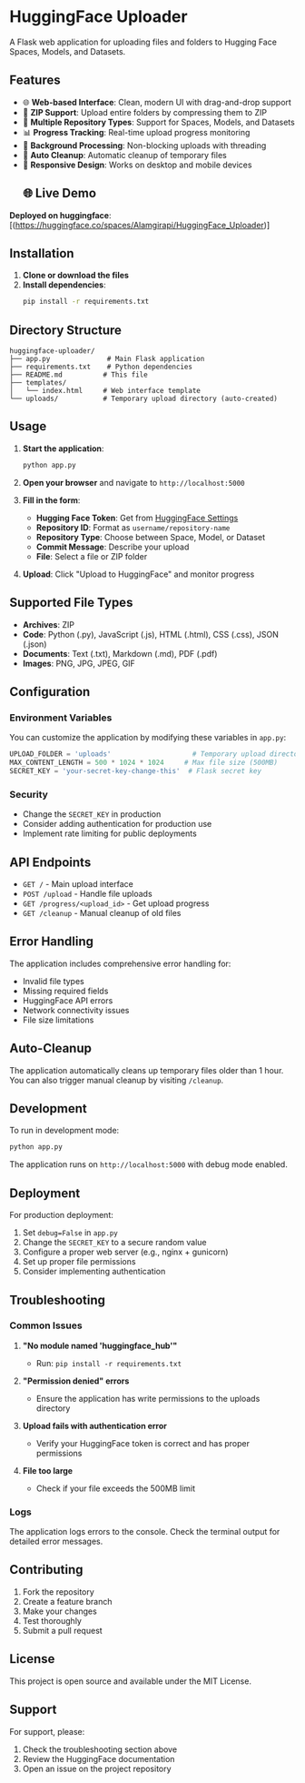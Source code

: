 # HuggingFace Uploader

A Flask web application for uploading files and folders to Hugging Face Spaces, Models, and Datasets.

## Features

- 🌐 **Web-based Interface**: Clean, modern UI with drag-and-drop support
- 📁 **ZIP Support**: Upload entire folders by compressing them to ZIP
- 🚀 **Multiple Repository Types**: Support for Spaces, Models, and Datasets
- 📊 **Progress Tracking**: Real-time upload progress monitoring
- 🔄 **Background Processing**: Non-blocking uploads with threading
- 🧹 **Auto Cleanup**: Automatic cleanup of temporary files
- 📱 **Responsive Design**: Works on desktop and mobile devices
  ## 🌐 Live Demo  
**Deployed on huggingface**: [(https://huggingface.co/spaces/Alamgirapi/HuggingFace_Uploader)]

## Installation

1. **Clone or download the files**
2. **Install dependencies**:
   ```bash
   pip install -r requirements.txt
   ```

## Directory Structure

```
huggingface-uploader/
├── app.py              # Main Flask application
├── requirements.txt    # Python dependencies
├── README.md          # This file
├── templates/
│   └── index.html     # Web interface template
└── uploads/           # Temporary upload directory (auto-created)
```

## Usage

1. **Start the application**:
   ```bash
   python app.py
   ```

2. **Open your browser** and navigate to `http://localhost:5000`

3. **Fill in the form**:
   - **Hugging Face Token**: Get from [HuggingFace Settings](https://huggingface.co/settings/tokens)
   - **Repository ID**: Format as `username/repository-name`
   - **Repository Type**: Choose between Space, Model, or Dataset
   - **Commit Message**: Describe your upload
   - **File**: Select a file or ZIP folder

4. **Upload**: Click "Upload to HuggingFace" and monitor progress

## Supported File Types

- **Archives**: ZIP
- **Code**: Python (.py), JavaScript (.js), HTML (.html), CSS (.css), JSON (.json)
- **Documents**: Text (.txt), Markdown (.md), PDF (.pdf)
- **Images**: PNG, JPG, JPEG, GIF

## Configuration

### Environment Variables

You can customize the application by modifying these variables in `app.py`:

```python
UPLOAD_FOLDER = 'uploads'                    # Temporary upload directory
MAX_CONTENT_LENGTH = 500 * 1024 * 1024     # Max file size (500MB)
SECRET_KEY = 'your-secret-key-change-this'  # Flask secret key
```

### Security

- Change the `SECRET_KEY` in production
- Consider adding authentication for production use
- Implement rate limiting for public deployments

## API Endpoints

- `GET /` - Main upload interface
- `POST /upload` - Handle file uploads
- `GET /progress/<upload_id>` - Get upload progress
- `GET /cleanup` - Manual cleanup of old files

## Error Handling

The application includes comprehensive error handling for:
- Invalid file types
- Missing required fields
- HuggingFace API errors
- Network connectivity issues
- File size limitations

## Auto-Cleanup

The application automatically cleans up temporary files older than 1 hour. You can also trigger manual cleanup by visiting `/cleanup`.

## Development

To run in development mode:
```bash
python app.py
```

The application runs on `http://localhost:5000` with debug mode enabled.

## Deployment

For production deployment:

1. Set `debug=False` in `app.py`
2. Change the `SECRET_KEY` to a secure random value
3. Configure a proper web server (e.g., nginx + gunicorn)
4. Set up proper file permissions
5. Consider implementing authentication

## Troubleshooting

### Common Issues

1. **"No module named 'huggingface_hub'"**
   - Run: `pip install -r requirements.txt`

2. **"Permission denied" errors**
   - Ensure the application has write permissions to the uploads directory

3. **Upload fails with authentication error**
   - Verify your HuggingFace token is correct and has proper permissions

4. **File too large**
   - Check if your file exceeds the 500MB limit

### Logs

The application logs errors to the console. Check the terminal output for detailed error messages.

## Contributing

1. Fork the repository
2. Create a feature branch
3. Make your changes
4. Test thoroughly
5. Submit a pull request

## License

This project is open source and available under the MIT License.

## Support

For support, please:
1. Check the troubleshooting section above
2. Review the HuggingFace documentation
3. Open an issue on the project repository
